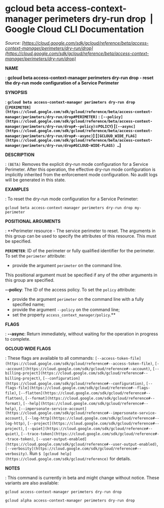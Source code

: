 # gcloud beta access-context-manager perimeters dry-run drop  |  Google Cloud CLI Documentation

*Source: [https://cloud.google.com/sdk/gcloud/reference/beta/access-context-manager/perimeters/dry-run/drop](https://cloud.google.com/sdk/gcloud/reference/beta/access-context-manager/perimeters/dry-run/drop)*

**NAME**

: **gcloud beta access-context-manager perimeters dry-run drop - reset the dry-run mode configuration of a Service Perimeter**

**SYNOPSIS**

: **`gcloud beta access-context-manager perimeters dry-run drop` (`[PERIMETER](https://cloud.google.com/sdk/gcloud/reference/beta/access-context-manager/perimeters/dry-run/drop#PERIMETER)` : `[--policy](https://cloud.google.com/sdk/gcloud/reference/beta/access-context-manager/perimeters/dry-run/drop#--policy)`=`POLICY`) [`[--async](https://cloud.google.com/sdk/gcloud/reference/beta/access-context-manager/perimeters/dry-run/drop#--async)`] [`[GCLOUD_WIDE_FLAG](https://cloud.google.com/sdk/gcloud/reference/beta/access-context-manager/perimeters/dry-run/drop#GCLOUD-WIDE-FLAGS) …`]**

**DESCRIPTION**

: `(BETA)` Removes the explicit dry-run mode configuration for a
Service Perimeter. After this operation, the effective dry-run mode
configuration is implicitly inherited from the enforcement mode configuration.
No audit logs will be generated in this state.

**EXAMPLES**

: To reset the dry-run mode configuration for a Service Perimeter:

```
gcloud beta access-context-manager perimeters dry-run drop my-perimeter
```

**POSITIONAL ARGUMENTS**

: **Perimeter resource - The service perimeter to reset. The arguments in this group
can be used to specify the attributes of this resource.
This must be specified.

**`PERIMETER`**:
ID of the perimeter or fully qualified identifier for the perimeter.
To set the `perimeter` attribute:

- provide the argument `perimeter` on the command line.

This positional argument must be specified if any of the other arguments in this
group are specified.

**--policy**:
The ID of the access policy.
To set the `policy` attribute:

- provide the argument `perimeter` on the command line with a fully
specified name;
- provide the argument `--policy` on the command line;
- set the property `access_context_manager/policy`.**

**FLAGS**

: **--async**:
Return immediately, without waiting for the operation in progress to complete.

**GCLOUD WIDE FLAGS**

: These flags are available to all commands: `[--access-token-file](https://cloud.google.com/sdk/gcloud/reference#--access-token-file)`,
`[--account](https://cloud.google.com/sdk/gcloud/reference#--account)`, `[--billing-project](https://cloud.google.com/sdk/gcloud/reference#--billing-project)`,
`[--configuration](https://cloud.google.com/sdk/gcloud/reference#--configuration)`,
`[--flags-file](https://cloud.google.com/sdk/gcloud/reference#--flags-file)`,
`[--flatten](https://cloud.google.com/sdk/gcloud/reference#--flatten)`, `[--format](https://cloud.google.com/sdk/gcloud/reference#--format)`, `[--help](https://cloud.google.com/sdk/gcloud/reference#--help)`, `[--impersonate-service-account](https://cloud.google.com/sdk/gcloud/reference#--impersonate-service-account)`,
`[--log-http](https://cloud.google.com/sdk/gcloud/reference#--log-http)`,
`[--project](https://cloud.google.com/sdk/gcloud/reference#--project)`, `[--quiet](https://cloud.google.com/sdk/gcloud/reference#--quiet)`, `[--trace-token](https://cloud.google.com/sdk/gcloud/reference#--trace-token)`, `[--user-output-enabled](https://cloud.google.com/sdk/gcloud/reference#--user-output-enabled)`,
`[--verbosity](https://cloud.google.com/sdk/gcloud/reference#--verbosity)`.
Run `$ [gcloud help](https://cloud.google.com/sdk/gcloud/reference)` for details.

**NOTES**

: This command is currently in beta and might change without notice. These
variants are also available:

```
gcloud access-context-manager perimeters dry-run drop
```

```
gcloud alpha access-context-manager perimeters dry-run drop
```